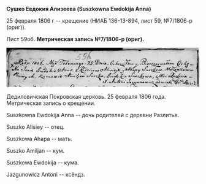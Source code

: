 **Сушко Евдокия Ализеева (Suszkowna Ewdokija Anna)**

25 февраля 1806 г -- крещение (НИАБ 136-13-894, лист 59, №7/1806-р
(ориг)).

Лист 59об. **Метрическая запись №7/1806-р (ориг).**

![](./media/413cd5b5525a20fbcc92a40ab1536eede33c4207.png)

Дедиловичская Покровская церковь. 25 февраля 1806 года. Метрическая
запись о крещении.

Suszkowna Ewdokija Anna -- дочь родителей с деревни Разлитье.

Suszko Alisiey -- отец.

Suszkowa Ahapa -- мать.

Suszko Amiljan -- кум.

Suszkowa Ewdokija -- кума.

Jazgunowicz Antoni -- ксёндз.
